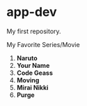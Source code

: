 # app-dev
My first repository.

My Favorite Series/Movie

1. **Naruto**
2. **Your Name**
3. **Code Geass**
4. **Moving**
5. **Mirai Nikki**
6. **Purge**

